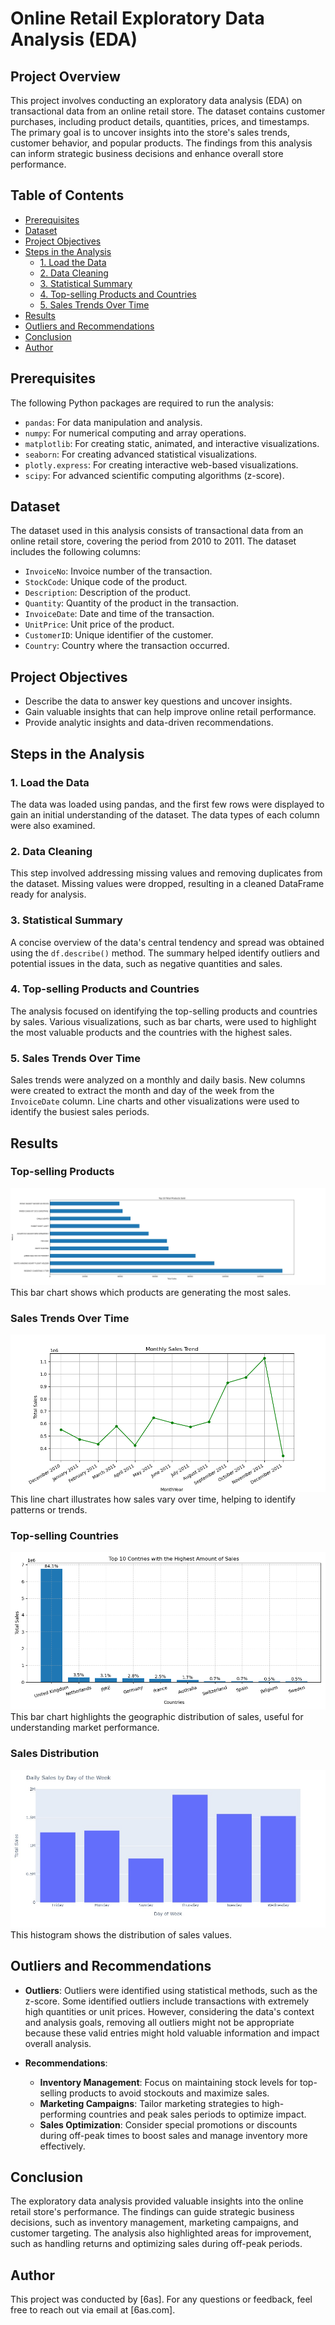 # Online Retail Exploratory Data Analysis (EDA)

## Project Overview
This project involves conducting an exploratory data analysis (EDA) on transactional data from an online retail store. The dataset contains customer purchases, including product details, quantities, prices, and timestamps. The primary goal is to uncover insights into the store's sales trends, customer behavior, and popular products. The findings from this analysis can inform strategic business decisions and enhance overall store performance.

## Table of Contents
- [Prerequisites](#prerequisites)
- [Dataset](#dataset)
- [Project Objectives](#project-objectives)
- [Steps in the Analysis](#steps-in-the-analysis)
  - [1. Load the Data](#1-load-the-data)
  - [2. Data Cleaning](#2-data-cleaning)
  - [3. Statistical Summary](#3-statistical-summary)
  - [4. Top-selling Products and Countries](#4-top-selling-products-and-countries)
  - [5. Sales Trends Over Time](#5-sales-trends-over-time)
- [Results](#results)
- [Outliers and Recommendations](#outliers-and-recommendations)
- [Conclusion](#conclusion)
- [Author](#author)

## Prerequisites
The following Python packages are required to run the analysis:
- `pandas`: For data manipulation and analysis.
- `numpy`: For numerical computing and array operations.
- `matplotlib`: For creating static, animated, and interactive visualizations.
- `seaborn`: For creating advanced statistical visualizations.
- `plotly.express`: For creating interactive web-based visualizations.
- `scipy`: For advanced scientific computing algorithms (z-score).

## Dataset
The dataset used in this analysis consists of transactional data from an online retail store, covering the period from 2010 to 2011. The dataset includes the following columns:
- `InvoiceNo`: Invoice number of the transaction.
- `StockCode`: Unique code of the product.
- `Description`: Description of the product.
- `Quantity`: Quantity of the product in the transaction.
- `InvoiceDate`: Date and time of the transaction.
- `UnitPrice`: Unit price of the product.
- `CustomerID`: Unique identifier of the customer.
- `Country`: Country where the transaction occurred.

## Project Objectives
- Describe the data to answer key questions and uncover insights.
- Gain valuable insights that can help improve online retail performance.
- Provide analytic insights and data-driven recommendations.

## Steps in the Analysis

### 1. Load the Data
The data was loaded using pandas, and the first few rows were displayed to gain an initial understanding of the dataset. The data types of each column were also examined.

### 2. Data Cleaning
This step involved addressing missing values and removing duplicates from the dataset. Missing values were dropped, resulting in a cleaned DataFrame ready for analysis.

### 3. Statistical Summary
A concise overview of the data's central tendency and spread was obtained using the `df.describe()` method. The summary helped identify outliers and potential issues in the data, such as negative quantities and sales.

### 4. Top-selling Products and Countries
The analysis focused on identifying the top-selling products and countries by sales. Various visualizations, such as bar charts, were used to highlight the most valuable products and the countries with the highest sales.

### 5. Sales Trends Over Time
Sales trends were analyzed on a monthly and daily basis. New columns were created to extract the month and day of the week from the `InvoiceDate` column. Line charts and other visualizations were used to identify the busiest sales periods.

## Results
### Top-selling Products
![Top-selling Products Bar Chart](images/top_selling_products_bar_chart.jpeg)
This bar chart shows which products are generating the most sales.

### Sales Trends Over Time
![Sales Trends Over Time Line Chart](images/sales_trends_over_time_line_chart.png)
This line chart illustrates how sales vary over time, helping to identify patterns or trends.

### Top-selling Countries
![Top-selling Countries Bar Chart](images/top_selling_countries_bar_chart.png)
This bar chart highlights the geographic distribution of sales, useful for understanding market performance.

### Sales Distribution
![Daily Sales Distribution Histogram](images/sales_distribution_histogram.jpeg)
This histogram shows the distribution of sales values.

## Outliers and Recommendations
- **Outliers**: Outliers were identified using statistical methods, such as the z-score. Some identified outliers include transactions with extremely high quantities or unit prices. However, considering the data's context and analysis goals, removing all outliers might not be appropriate because these valid entries might hold valuable information and impact overall analysis.

- **Recommendations**:
  - **Inventory Management**: Focus on maintaining stock levels for top-selling products to avoid stockouts and maximize sales.
  - **Marketing Campaigns**: Tailor marketing strategies to high-performing countries and peak sales periods to optimize impact.
  - **Sales Optimization**: Consider special promotions or discounts during off-peak times to boost sales and manage inventory more effectively.

## Conclusion
The exploratory data analysis provided valuable insights into the online retail store's performance. The findings can guide strategic business decisions, such as inventory management, marketing campaigns, and customer targeting. The analysis also highlighted areas for improvement, such as handling returns and optimizing sales during off-peak periods.

## Author
This project was conducted by [6as]. For any questions or feedback, feel free to reach out via email at [6as.com].
